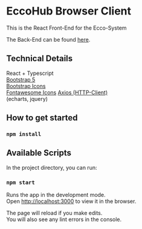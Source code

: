 # EccoHub Browser Client

This is the React Front-End for the Ecco-System  

The Back-End can be found [here](https://github.com/Dorkat0/ecco).  

## Technical Details  
React + Typescript  
[Bootstrap 5](https://www.npmjs.com/package/react-bootstrap)  
[Bootstrap Icons](https://icons.getbootstrap.com/)  
[Fontawesome Icons](https://fontawesome.com/v5/docs/web/use-with/react)
[Axios (HTTP-Client)](https://www.npmjs.com/package/react-axios)  
(echarts, jquery)  


## How to get started

### `npm install`

## Available Scripts

In the project directory, you can run:

### `npm start`

Runs the app in the development mode.\
Open [http://localhost:3000](http://localhost:3000) to view it in the browser.

The page will reload if you make edits.\
You will also see any lint errors in the console.